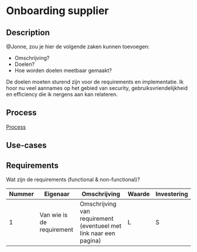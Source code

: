 # Onboarding supplier

## Description

@Jonne, zou je hier de volgende zaken kunnen toevoegen:

* Omschrijving?
* Doelen?
* Hoe worden doelen meetbaar gemaakt?

De doelen moeten sturend zijn voor de requirements en implementatie. Ik hoor nu veel aannames op het gebied van security, gebruiksvriendelijkheid en efficiency die ik nergens aan kan relateren.

<!-- end -->

## Process

[Process](./process.bpmn)

## Use-cases


## Requirements

Wat zijn de requirements (functional & non-functional)?

| Nummer    | Eigenaar                  | Omschrijving                                                          | Waarde    | Investering   |
| -         | -                         | -                                                                     | -         | -             |
| 1         | Van wie is de requirement | Omschrijving van requirement (eventueel met link naar een pagina)     | L         | S             |
